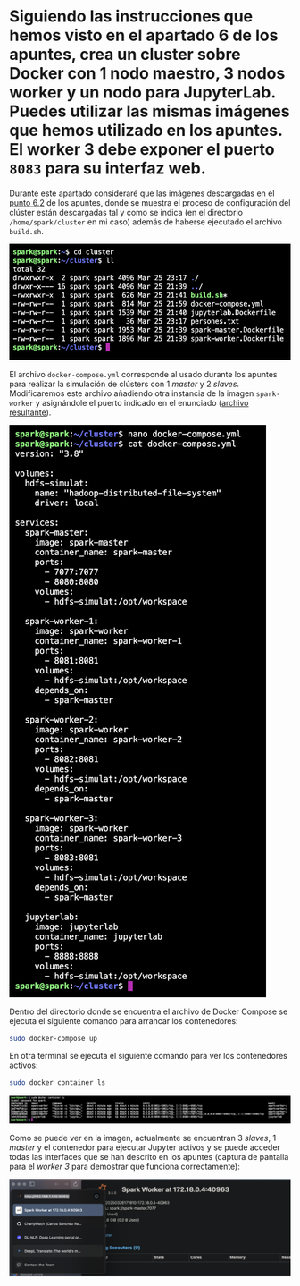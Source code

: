 # Siguiendo las instrucciones que hemos visto en el apartado 6 de los apuntes, crea un cluster sobre Docker con 1 nodo maestro, 3 nodos worker y un nodo para JupyterLab. Puedes utilizar las mismas imágenes que hemos utilizado en los apuntes. El worker 3 debe exponer el puerto `8083` para su interfaz web.

Durante este apartado consideraré que las imágenes descargadas en el [punto 6.2](https://iedib.net/avirtual/mod/book/view.php?id=62479&chapterid=73711) de los apuntes, donde se muestra el proceso de configuración del clúster están descargadas tal y como se indica (en el directorio `/home/spark/cluster` en mi caso) además de haberse ejecutado el archivo `build.sh`.

![Files required](./screenshots/0%20files.png)

El archivo `docker-compose.yml` corresponde al usado durante los apuntes para realizar la simulación de clústers con 1 _master_ y 2 _slaves_. Modificaremos este archivo añadiendo otra instancia de la imagen `spark-worker` y asignándole el puerto indicado en el enunciado ([archivo resultante](./docker-compose.yml)).

![Modified docker compose file](./screenshots/1%20new%20docker%20compose%20file.png)

Dentro del directorio donde se encuentra el archivo de Docker Compose se ejecuta el siguiente comando para arrancar los contenedores:

```bash
sudo docker-compose up
```

En otra terminal se ejecuta el siguiente comando para ver los contenedores activos:

```bash
sudo docker container ls
```

![Running containers](./screenshots/2%20running%20containers.png)

Como se puede ver en la imagen, actualmente se encuentran 3 _slaves_, 1 _master_ y el contenedor para ejecutar Jupyter activos y se puede acceder todas las interfaces que se han descrito en los apuntes (captura de pantalla para el _worker 3_ para demostrar que funciona correctamente):

![Worker 3 web interface at port 8083](./screenshots/3%20worker%203.png)
